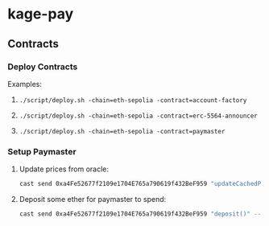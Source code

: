 # kage-pay

## Contracts

### Deploy Contracts

Examples:

1. `./script/deploy.sh -chain=eth-sepolia -contract=account-factory`

1. `./script/deploy.sh -chain=eth-sepolia -contract=erc-5564-announcer`

1. `./script/deploy.sh -chain=eth-sepolia -contract=paymaster`

### Setup Paymaster

1. Update prices from oracle:

   ```bash
   cast send 0xa4Fe52677f2109e1704E765a790619f432BeF959 "updateCachedPrice(bool)" "false" --rpc-url https://public.stackup.sh/api/v1/node/ethereum-sepolia --private-key={PRIVATE_KEY}
   ```

2. Deposit some ether for paymaster to spend:

   ```bash
   cast send 0xa4Fe52677f2109e1704E765a790619f432BeF959 "deposit()" --value 0.1ether --rpc-url https://public.stackup.sh/api/v1/node/ethereum-sepolia --private-key={PRIVATE_KEY}
   ```
